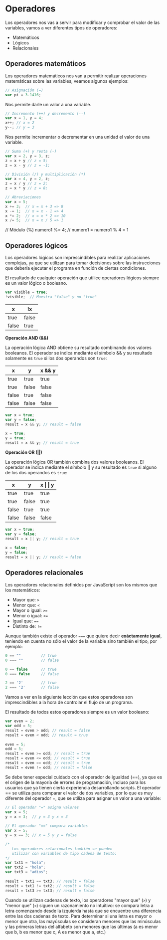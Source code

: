# Operadores
Los operadores nos vas a servir para modificar y comprobar el valor de las variables, vamos a ver diferentes tipos de operadores:
* Matemáticos
* Lógicos
* Relacionales

## Operadores matemáticos
Los operadores matemáticos nos van a permitir realizar operaciones matemáticas sobre las variables, veamos algunos ejemplos:

```js
// Asignación (=)
var pi = 3.1416;
```
Nos permite darle un valor a una variable.
```js
// Incremento (++) y decremento (--)
var x = 1, y = 4;
x++; // x = 2
y--; // y = 3
```
Nos permite incrementar o decrementar en una unidad el valor de una variable.
```js
// Suma (+) y resta (-)
var x = 2, y = 3, z;
z = x + y // z = 5;
z = x - y // z = -1;
```

```js
// División (/) y multiplicación (*)
var x = 4, y = 2, z;
z = x / y // z = 2;
z = x * y // z = 8;
```
```js
// Abreviaciones
var x = 5;
x += 3;  // x = x + 3 => 8
x -= 1;  // x = x - 1 => 4
x *= 2;  // x = x * 2 => 10
x /= 5;  // x = x / 5 => 1

```


// Módulo (%)
numero1 %= 4;   // numero1 = numero1 % 4 = 1

## Operadores lógicos

Los operadores lógicos son imprescindibles para realizar aplicaciones complejas, ya que se utilizan para tomar decisiones sobre las instrucciones que debería ejecutar el programa en función de ciertas condiciones.

El resultado de cualquier operación que utilice operadores lógicos siempre es un valor lógico o booleano.

```js
var visible = true;
!visible;  // Muestra "false" y no "true"
```

x|!x
---|---
true|false
false|true

**Operación AND (&&)**

La operación lógica AND obtiene su resultado combinando dos valores booleanos. El operador se indica mediante el símbolo && y su resultado solamente es ```true``` si los dos operandos son ```true```:

x|y|x && y
---|---|---
true|true|true
true|false|false
false|true|false
false|false|false

```js
var x = true;
var y = false;
result = x && y; // result = false
 
x = true;
y = true;
result = x && y; // result = true
```

**Operación OR (||)**

La operación lógica OR también combina dos valores booleanos. El operador se indica mediante el símbolo || y su resultado es ```true``` si alguno de los dos operandos es ```true```:


x|y|x &#124; &#124; y
---|---|---
true|true|true
true|false|true
false|true|true
false|false|false

```js
var x = true;
var y = false;
result = x || y; // result = true
 
x = false;
y = false;
result = x || y; // result = false
```

## Operadores relacionales

Los operadores relacionales definidos por JavaScript son los mismos que los matemáticos: 
* Mayor que: ```>```
* Menor que: ```<```
* Mayor o igual: ```>=```
* Menor o igual: ```<=```
* Igual que: ```==``` 
* Distinto de: ```!=```
 
Aunque también existe el operador ```===``` que quiere decir **exáctamente igual**, teniendo en cuenta no sólo el valor de la variable sino también el tipo, por ejemplo:
```javascript
0 == ""         // true
0 === ""        // false

0 == false      // true
0 === false     // false

2 == '2'        // true
2 === '2'       // false
```

Vamos a ver en la siguiente lección que estos operadores son imprescindibles a la hora de controlar el flujo de un programa.

El resultado de todos estos operadores siempre es un valor booleano:

```javascript
var even = 2;
var odd = 5;
result = even > odd; // result = false
result = even < odd; // result = true
 
even = 5;
odd = 5;
result = even >= odd; // result = true
result = even <= odd; // result = true
result = even == odd; // result = true
result = even != odd; // result = false
```

Se debe tener especial cuidado con el operador de igualdad (==), ya que es el origen de la mayoría de errores de programación, incluso para los usuarios que ya tienen cierta experiencia desarrollando scripts. El operador == se utiliza para comparar el valor de dos variables, por lo que es muy diferente del operador =, que se utiliza para asignar un valor a una variable:

```javascript
// El operador "=" asigna valores
var x = 5;
y = x = 3;  // y = 3 y x = 3
 
// El operador "==" compara variables
var x = 5;
y = x == 3; // x = 5 y y = false

/* 
   Los operadores relacionales también se pueden
   utilizar con variables de tipo cadena de texto:
*/
var txt1 = "hola";
var txt2 = "hola";
var txt3 = "adios";
 
result = txt1 == txt3; // result = false
result = txt1 != txt2; // result = false
result = txt3 >= txt3; // result = false
```

Cuando se utilizan cadenas de texto, los operadores "mayor que" (```>```) y "menor que" (```<```) siguen un razonamiento no intuitivo: se compara letra a letra comenzando desde la izquierda hasta que se encuentre una diferencia entre las dos cadenas de texto. Para determinar si una letra es mayor o menor que otra, las mayúsculas se consideran menores que las minúsculas y las primeras letras del alfabeto son menores que las últimas (a es menor que b, b es menor que c, A es menor que a, etc.)